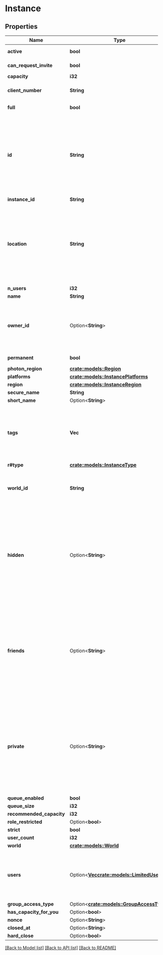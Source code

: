 # Instance

## Properties

Name | Type | Description | Notes
------------ | ------------- | ------------- | -------------
**active** | **bool** |  | [default to true]
**can_request_invite** | **bool** |  | [default to true]
**capacity** | **i32** |  | 
**client_number** | **String** | Always returns \"unknown\". | 
**full** | **bool** |  | [default to false]
**id** | **String** | InstanceID can be \"offline\" on User profiles if you are not friends with that user and \"private\" if you are friends and user is in private instance. | 
**instance_id** | **String** |  | 
**location** | **String** | InstanceID can be \"offline\" on User profiles if you are not friends with that user and \"private\" if you are friends and user is in private instance. | 
**n_users** | **i32** |  | 
**name** | **String** |  | 
**owner_id** | Option<**String**> | A groupId if the instance type is \"group\", null if instance type is public, or a userId otherwise | [optional]
**permanent** | **bool** |  | [default to false]
**photon_region** | [**crate::models::Region**](Region.md) |  | 
**platforms** | [**crate::models::InstancePlatforms**](InstancePlatforms.md) |  | 
**region** | [**crate::models::InstanceRegion**](InstanceRegion.md) |  | 
**secure_name** | **String** |  | 
**short_name** | Option<**String**> |  | [optional]
**tags** | **Vec<String>** | The tags array on Instances usually contain the language tags of the people in the instance.  | 
**r#type** | [**crate::models::InstanceType**](InstanceType.md) |  | 
**world_id** | **String** | WorldID be \"offline\" on User profiles if you are not friends with that user. | 
**hidden** | Option<**String**> | A users unique ID, usually in the form of `usr_c1644b5b-3ca4-45b4-97c6-a2a0de70d469`. Legacy players can have old IDs in the form of `8JoV9XEdpo`. The ID can never be changed. | [optional]
**friends** | Option<**String**> | A users unique ID, usually in the form of `usr_c1644b5b-3ca4-45b4-97c6-a2a0de70d469`. Legacy players can have old IDs in the form of `8JoV9XEdpo`. The ID can never be changed. | [optional]
**private** | Option<**String**> | A users unique ID, usually in the form of `usr_c1644b5b-3ca4-45b4-97c6-a2a0de70d469`. Legacy players can have old IDs in the form of `8JoV9XEdpo`. The ID can never be changed. | [optional]
**queue_enabled** | **bool** |  | 
**queue_size** | **i32** |  | 
**recommended_capacity** | **i32** |  | 
**role_restricted** | Option<**bool**> |  | [optional]
**strict** | **bool** |  | 
**user_count** | **i32** |  | 
**world** | [**crate::models::World**](World.md) |  | 
**users** | Option<[**Vec<crate::models::LimitedUser>**](LimitedUser.md)> | The users field is present on instances created by the requesting user. | [optional]
**group_access_type** | Option<[**crate::models::GroupAccessType**](GroupAccessType.md)> |  | [optional]
**has_capacity_for_you** | Option<**bool**> |  | [optional]
**nonce** | Option<**String**> |  | [optional]
**closed_at** | Option<**String**> |  | [optional]
**hard_close** | Option<**bool**> |  | [optional]

[[Back to Model list]](../README.md#documentation-for-models) [[Back to API list]](../README.md#documentation-for-api-endpoints) [[Back to README]](../README.md)


